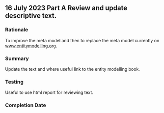 

## 16 July 2023 Part A Review and update descriptive text.

  

### Rationale 
To improve the meta model and then to replace the meta model currently on www.entitymodelling.org.

### Summary  
Update the text and  where useful link to the entity modelling book.

### Testing
Useful to use html report for reviewing text.

### Completion Date


